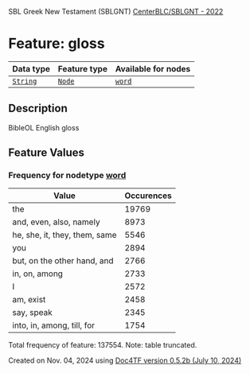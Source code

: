 SBL Greek New Testament (SBLGNT) [CenterBLC/SBLGNT - 2022](https://github.com/CenterBLC/SBLGNT)
# Feature: gloss
Data type|Feature type|Available for nodes
---|---|---
[`String`](featuresbydatatype.md#string)|[`Node`](featuresbytype.md#node)| [`word`](featuresbynodetype.md#word) 
## Description
BibleOL English gloss
## Feature Values
### Frequency for nodetype [word](featuresbynodetype.md#word)
Value|Occurences
---|---
the|19769
and, even, also, namely|8973
he, she, it, they, them, same|5546
you|2894
but, on the other hand, and|2766
in, on, among|2733
I|2572
am, exist|2458
say, speak|2345
into, in, among, till, for|1754

Total frequency of feature: 137554. Note: table truncated.
  

Created on Nov. 04, 2024 using [Doc4TF version 0.5.2b (July 10, 2024)](https://github.com/tonyjurg/Doc4TF/blob/main/CreateFeatureDoc.ipynb) 